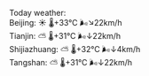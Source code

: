 Today weather:  
Beijing: ☀️ 🌡️+33°C 🌬️↘22km/h  
Tianjin: ⛅️  🌡️+31°C 🌬️↓22km/h  
Shijiazhuang: ⛅️  🌡️+32°C 🌬️↓4km/h  
Tangshan: ⛅️  🌡️+31°C 🌬️↓22km/h  
